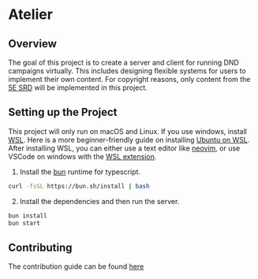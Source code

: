 # Atelier

## Overview

The goal of this project is to create a server and client for running DND campaigns virtually. This includes designing flexible systems for users to implement their own content. For copyright reasons, only content from the [5E SRD](https://dnd.wizards.com/resources/systems-reference-document) will be implemented in this project.

## Setting up the Project

This project will only run on macOS and Linux. If you use windows, install [WSL](https://learn.microsoft.com/en-us/windows/wsl/install). Here is a more beginner-friendly guide on installing [Ubuntu on WSL](https://ubuntu.com/tutorials/install-ubuntu-on-wsl2-on-windows-11-with-gui-support). After installing WSL, you can either use a text editor like [neovim](https://neovim.io/), or use VSCode on windows with the [WSL extension](https://code.visualstudio.com/docs/remote/wsl).

1. Install the [bun](https://bun.sh/) runtime for typescript.

```sh
curl -fsSL https://bun.sh/install | bash
```

2. Install the dependencies and then run the server.

```sh
bun install
bun start
```

## Contributing

The contribution guide can be found [here](/CONTRIBUTING.md)

